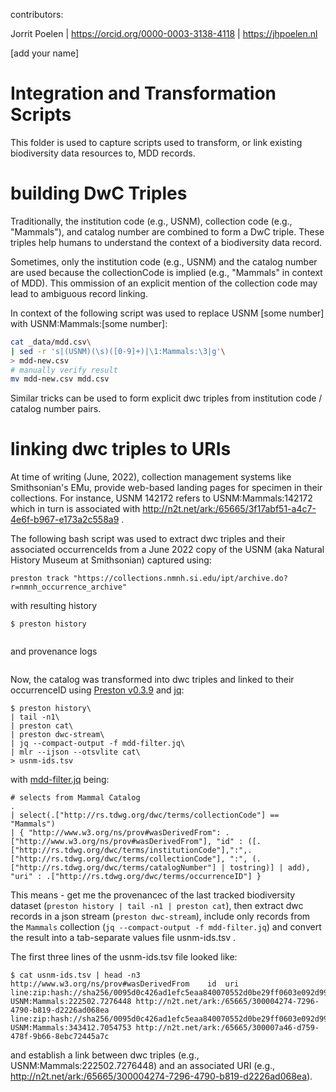 contributors:

Jorrit Poelen | https://orcid.org/0000-0003-3138-4118 | https://jhpoelen.nl

[add your name]

# Integration and Transformation Scripts

This folder is used to capture scripts used to transform, or link existing biodiversity data resources to, MDD records.

# building DwC Triples 

Traditionally, the institution code (e.g., USNM), collection code (e.g., "Mammals"), and catalog number are combined to form a DwC triple. These triples help humans to understand the context of a biodiversity data record.

Sometimes, only the institution code (e.g., USNM) and the catalog number are used because the collectionCode is implied (e.g., "Mammals" in context of MDD). This ommission of an explicit mention of the collection code may lead to ambiguous record linking. 

In context of the following script was used to replace USNM [some number] with USNM:Mammals:[some number]:

```bash
cat _data/mdd.csv\
| sed -r 's|(USNM)(\s)([0-9]+)|\1:Mammals:\3|g'\
> mdd-new.csv
# manually verify result 
mv mdd-new.csv mdd.csv 
```

Similar tricks can be used to form explicit dwc triples from institution code / catalog number pairs.

# linking dwc triples to URIs

At time of writing (June, 2022), collection management systems like Smithsonian's EMu, provide web-based landing pages for specimen in their collections. For instance, USNM 142172 refers to USNM:Mammals:142172 which in turn is associated with http://n2t.net/ark:/65665/3f17abf51-a4c7-4e6f-b967-e173a2c558a9 .

The following bash script was used to extract dwc triples and their associated occurrenceIds from a June 2022 copy of the USNM (aka Natural History Museum at Smithsonian) captured using:

```
preston track "https://collections.nmnh.si.edu/ipt/archive.do?r=nmnh_occurrence_archive"
```

with resulting history

```
$ preston history 


```

and provenance logs

```
```

Now, the catalog was transformed into dwc triples and linked to their occurrenceID using [Preston v0.3.9](https://preston.guoda.bio) and [jq](https://stedolan.github.io/jq/):

```
$ preston history\
| tail -n1\
| preston cat\
| preston dwc-stream\
| jq --compact-output -f mdd-filter.jq\
| mlr --ijson --otsvlite cat\
> usnm-ids.tsv
```

with [mdd-filter.jq](mdd-filter.jq) being:

```
# selects from Mammal Catalog
. 
| select(.["http://rs.tdwg.org/dwc/terms/collectionCode"] == "Mammals")
| { "http://www.w3.org/ns/prov#wasDerivedFrom": .["http://www.w3.org/ns/prov#wasDerivedFrom"], "id" : ([.["http://rs.tdwg.org/dwc/terms/institutionCode"],":",.["http://rs.tdwg.org/dwc/terms/collectionCode"], ":", (.["http://rs.tdwg.org/dwc/terms/catalogNumber"] | tostring)] | add), "uri" : .["http://rs.tdwg.org/dwc/terms/occurrenceID"] }
```

This means - get me the provenancec of the last tracked biodiversity dataset (```preston history | tail -n1 | preston cat```), then extract dwc records in a json stream (```preston dwc-stream```), include only records from the ```Mammals``` collection (```jq --compact-output -f mdd-filter.jq```) and convert the result into a tab-separate values file usnm-ids.tsv . 

The first three lines of the usnm-ids.tsv file looked like:

```
$ cat usnm-ids.tsv | head -n3
http://www.w3.org/ns/prov#wasDerivedFrom	id	uri
line:zip:hash://sha256/0095d0c426ad1efc5eaa840070552d0be29ff0603e092d99206a55cc410e0994!/occurrence.txt!/L19	USNM:Mammals:222502.7276448	http://n2t.net/ark:/65665/300004274-7296-4790-b819-d2226ad068ea
line:zip:hash://sha256/0095d0c426ad1efc5eaa840070552d0be29ff0603e092d99206a55cc410e0994!/occurrence.txt!/L40	USNM:Mammals:343412.7054753	http://n2t.net/ark:/65665/300007a46-d759-478f-9b66-8ebc72445a7c
```

and establish a link between dwc triples (e.g., USNM:Mammals:222502.7276448) and an associated URI (e.g., http://n2t.net/ark:/65665/300004274-7296-4790-b819-d2226ad068ea). 


